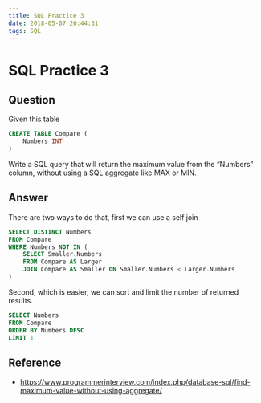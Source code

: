 ```yaml
---
title: SQL Practice 3
date: 2018-05-07 20:44:31
tags: SQL
---
```


# SQL Practice 3

## Question
Given this table

```SQL
CREATE TABLE Compare (
    Numbers INT
)
```
Write a SQL query that will return the maximum value from the “Numbers” column, without using a SQL aggregate like MAX or MIN.

## Answer
There are two ways to do that, first we can use a self join

```SQL
SELECT DISTINCT Numbers
FROM Compare
WHERE Numbers NOT IN (
    SELECT Smaller.Numbers
    FROM Compare AS Larger
    JOIN Compare AS Smaller ON Smaller.Numbers < Larger.Numbers
)
```
Second, which is easier, we can sort and limit the number of returned results.

```SQL
SELECT Numbers
FROM Compare
ORDER BY Numbers DESC
LIMIT 1
```
## Reference
- https://www.programmerinterview.com/index.php/database-sql/find-maximum-value-without-using-aggregate/
